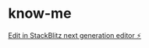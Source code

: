 # know-me

[Edit in StackBlitz next generation editor ⚡️](https://stackblitz.com/~/github.com/LucaCevasco/know-me)